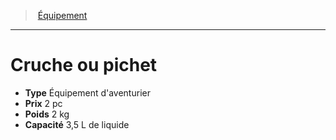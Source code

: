 ﻿---
!EquipmentItem
Type: Équipement d'aventurier
Price: 2 pc
Weight: 2 kg
Capacity: 3,5 L de liquide
Id: equipment_hd.md#cruche-ou-pichet
ParentLink: equipment_hd.md#Équipement
Name: Cruche ou pichet
ParentName: Équipement
NameLevel: 1
Attributes:
  Name: Cruche ou pichet
  Markdown: >+
    # <!--Name-->Cruche ou pichet<!--/Name-->


    - **Type** <!--Type-->Équipement d'aventurier<!--/Type-->

    - **Prix** <!--Price-->2 pc<!--/Price-->

    - **Poids** <!--Weight-->2 kg<!--/Weight-->

    - **Capacité** <!--Capacity-->3,5 L de liquide<!--/Capacity-->

  Type: Équipement d'aventurier
  Price: 2 pc
  Weight: 2 kg
  Capacity: 3,5 L de liquide
AttributesDictionary: >+
  Name: Cruche ou pichet

  Markdown: >+

    # <!--Name-->Cruche ou pichet<!--/Name-->





    - **Type** <!--Type-->Équipement d'aventurier<!--/Type-->



    - **Prix** <!--Price-->2 pc<!--/Price-->



    - **Poids** <!--Weight-->2 kg<!--/Weight-->



    - **Capacité** <!--Capacity-->3,5 L de liquide<!--/Capacity-->



  Type: Équipement d'aventurier

  Price: 2 pc

  Weight: 2 kg

  Capacity: 3,5 L de liquide

---
> [Équipement](hd_equipment.md)

---

# Cruche ou pichet

- **Type** Équipement d'aventurier
- **Prix** 2 pc
- **Poids** 2 kg
- **Capacité** 3,5 L de liquide

